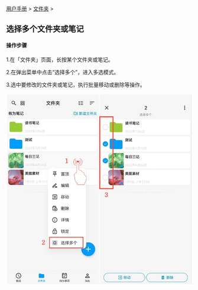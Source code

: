 [用户手册](/dragonnest/drawnote/manual) > [文件夹](/dragonnest/drawnote/manual/folder) >

选择多个文件夹或笔记
---

#### 操作步骤
1.在「文件夹」页面，长按某个文件夹或笔记。

2.在弹出菜单中点击“选择多个”，进入多选模式。

3.选中要修改的文件夹或笔记，执行批量移动或删除等操作。

![](imgs/select_multiple_folders_or_notes.png)